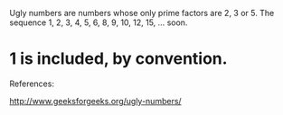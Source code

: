 Ugly numbers are numbers whose only prime factors are 2, 3 or 5. The sequence 1, 2, 3, 4, 5, 6, 8, 9, 10, 12, 15, … soon.
# 1 is included, by convention.

References:

http://www.geeksforgeeks.org/ugly-numbers/
